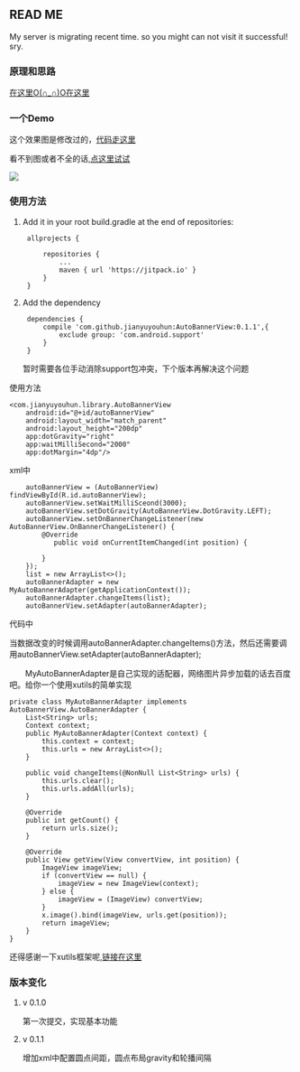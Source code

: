 ## READ ME ##

My server is migrating recent time. so you might can not visit it successful! sry.

### 原理和思路 ###

  [在这里O(∩_∩)O在这里](https://jianyuyouhun.com/index.php/archives/60/)

### 一个Demo ###

这个效果图是修改过的，[代码走这里](doc/OnBannerChange.md)

看不到图或者不全的话,[点这里试试](http://occ9eufqe.bkt.clouddn.com/autobannergif.gif)

<img src="http://occ9eufqe.bkt.clouddn.com/autobannergif.gif" />

### 使用方法 ###

1. Add it in your root build.gradle at the end of repositories:
	
		allprojects {
		
			repositories {
				...
				maven { url 'https://jitpack.io' }
			}
		}

2. Add the dependency

		dependencies {
	        compile 'com.github.jianyuyouhun:AutoBannerView:0.1.1',{
				exclude group: 'com.android.support'
			}
		}

   暂时需要各位手动消除support包冲突，下个版本再解决这个问题

使用方法
	
	<com.jianyuyouhun.library.AutoBannerView
        android:id="@+id/autoBannerView"
        android:layout_width="match_parent"
        android:layout_height="200dp"
        app:dotGravity="right"
        app:waitMilliSecond="2000"
        app:dotMargin="4dp"/>

xml中

        autoBannerView = (AutoBannerView) findViewById(R.id.autoBannerView);
        autoBannerView.setWaitMilliSceond(3000);
		autoBannerView.setDotGravity(AutoBannerView.DotGravity.LEFT);
        autoBannerView.setOnBannerChangeListener(new AutoBannerView.OnBannerChangeListener() {
            @Override
               public void onCurrentItemChanged(int position) {

            }
        });
        list = new ArrayList<>();
        autoBannerAdapter = new MyAutoBannerAdapter(getApplicationContext());
        autoBannerAdapter.changeItems(list);
        autoBannerView.setAdapter(autoBannerAdapter);

代码中

当数据改变的时候调用autoBannerAdapter.changeItems()方法，然后还需要调用autoBannerView.setAdapter(autoBannerAdapter);

　　MyAutoBannerAdapter是自己实现的适配器，网络图片异步加载的话去百度吧。给你一个使用xutils的简单实现

	private class MyAutoBannerAdapter implements AutoBannerView.AutoBannerAdapter {
    	List<String> urls;
    	Context context;
    	public MyAutoBannerAdapter(Context context) {
        	this.context = context;
        	this.urls = new ArrayList<>();
    	}

    	public void changeItems(@NonNull List<String> urls) {
        	this.urls.clear();
        	this.urls.addAll(urls);
    	}

    	@Override
    	public int getCount() {
        	return urls.size();
    	}

    	@Override
		public View getView(View convertView, int position) {
		    ImageView imageView;
		    if (convertView == null) {
		        imageView = new ImageView(context);
		    } else {
		        imageView = (ImageView) convertView;
		    }
		    x.image().bind(imageView, urls.get(position));
		    return imageView;
		}
	}

还得感谢一下xutils框架呢,[链接在这里](https://github.com/wyouflf/xUtils3)



### 版本变化 ###

1. v 0.1.0 
   
    第一次提交，实现基本功能

2. v 0.1.1

    增加xml中配置圆点间距，圆点布局gravity和轮播间隔
